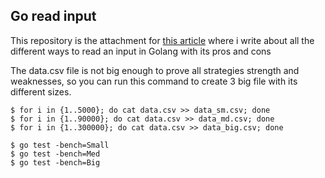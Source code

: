 ## Go read input

This repository is the attachment for [this article](https://nabil.top/blogs/go-read-input) where i write about all the different ways to read an input in Golang with its pros and cons

The data.csv file is not big enough to prove all strategies strength and weaknesses, so you can run this command to create 3 big file with its different sizes.

```
$ for i in {1..5000}; do cat data.csv >> data_sm.csv; done
$ for i in {1..90000}; do cat data.csv >> data_md.csv; done
$ for i in {1..300000}; do cat data.csv >> data_big.csv; done
```

```
$ go test -bench=Small
$ go test -bench=Med
$ go test -bench=Big
```